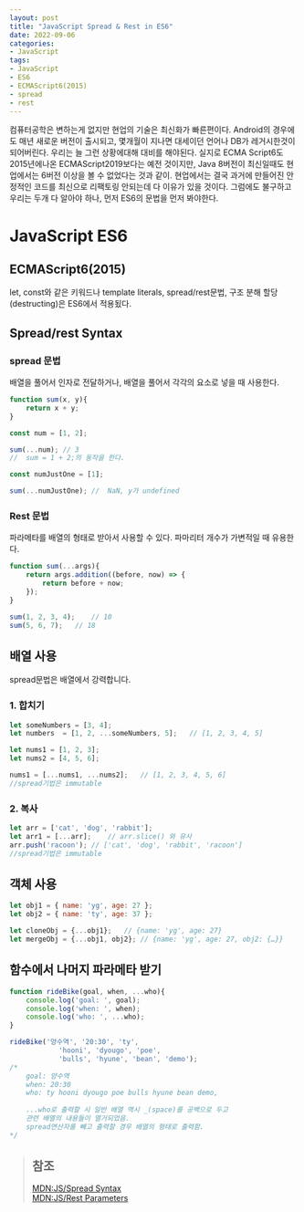 ```yaml
---
layout: post
title: "JavaScript Spread & Rest in ES6"
date: 2022-09-06
categories:
- JavaScript
tags:
- JavaScript
- ES6
- ECMAScript6(2015)
- spread
- rest
---
```


컴퓨터공학은 변하는게 없지만 현업의 기술은 최신화가 빠른편이다. Android의 경우에도 매년 새로운 버전이 출시되고, 몇개월이 지나면 대세이던 언어나 DB가 레거시한것이 되어버린다. 우리는 늘 그런 상황에대해 대비를 해야된다. 실지로 ECMA Script6도 2015년에나온 ECMAScript2019보다는 예전 것이지만, Java 8버전이 최신일때도 현업에서는 6버전 이상을 볼 수 없었다는 것과 같이. 현업에서는 결국 과거에 만들어진 안정적인 코드를 최신으로 리팩토링 안되는데 다 이유가 있을 것이다. 그럼에도 불구하고 우리는 두개 다 알아야 하나, 먼저 ES6의 문법을 먼저 봐야한다.

# JavaScript ES6

## ECMAScript6(2015)

let, const와 같은 키워드나 template literals, spread/rest문법, 구조 분해 할당(destructing)은 ES6에서 적용됬다.

## Spread/rest Syntax

### spread 문법

배열을 풀어서 인자로 전달하거나, 배열을 풀어서 각각의 요소로 넣을 때 사용한다.

```javascript
function sum(x, y){
    return x + y;
}

const num = [1, 2];

sum(...num); // 3
//  sum = 1 + 2;의 동작을 한다.

const numJustOne = [1];

sum(...numJustOne); //  NaN, y가 undefined
```

### Rest 문법

파라메타를 배열의 형태로 받아서 사용할 수 있다. 파마리터 개수가 가변적일 때 유용한다.

```javascript
function sum(...args){
    return args.addition((before, now) => {
        return before + now;
    });
}

sum(1, 2, 3, 4);    // 10
sum(5, 6, 7);   // 18
```

## 배열 사용

spread문법은 배열에서 강력합니다.

### 1. 합치기

```javascript
let someNumbers = [3, 4];
let numbers  = [1, 2, ...someNumbers, 5];   // [1, 2, 3, 4, 5]

let nums1 = [1, 2, 3];
let nums2 = [4, 5, 6];

nums1 = [...nums1, ...nums2];   // [1, 2, 3, 4, 5, 6]
//spread기법은 immutable
```

### 2. 복사

```javascript
let arr = ['cat', 'dog', 'rabbit'];
let arr1 = [...arr];    // arr.slice() 와 유사
arr.push('racoon'); // ['cat', 'dog', 'rabbit', 'racoon']
//spread기법은 immutable
```

## 객체 사용

```javascript
let obj1 = { name: 'yg', age: 27 };
let obj2 = { name: 'ty', age: 37 };

let cloneObj = {...obj1};   // {name: 'yg', age: 27}
let mergeObj = {...obj1, obj2}; // {name: 'yg', age: 27, obj2: {…}}
```

## 함수에서 나머지 파라메타 받기

```javascript
function rideBike(goal, when, ...who){
    console.log('goal: ', goal);
    console.log('when: ', when);
    console.log('who: ', ...who);
}

rideBike('양수역', '20:30', 'ty',
            'hooni', 'dyougo', 'poe',
            'bulls', 'hyune', 'bean', 'demo');
/*
    goal: 양수역
    when: 20:30
    who: ty hooni dyougo poe bulls hyune bean demo,
    
    ...who로 출력할 시 일반 배열 역시 _(space)를 공백으로 두고
    관련 배열의 내용들이 열거되었음.
    spread연산자를 빼고 출력할 경우 배열의 형태로 출력함.
*/
```

> ## 참조
> [MDN:JS/Spread Syntax](https://developer.mozilla.org/ko/docs/Web/JavaScript/Reference/Operators/Spread_syntax)   
> [MDN:JS/Rest Parameters](https://developer.mozilla.org/ko/docs/Web/JavaScript/Reference/Functions/)